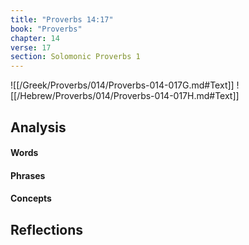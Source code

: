 ```yaml
---
title: "Proverbs 14:17"
book: "Proverbs"
chapter: 14
verse: 17
section: Solomonic Proverbs 1
---
```

![[/Greek/Proverbs/014/Proverbs-014-017G.md#Text]]
![[/Hebrew/Proverbs/014/Proverbs-014-017H.md#Text]]

## Analysis

#### Words

#### Phrases

#### Concepts

## Reflections

